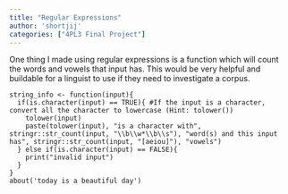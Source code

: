 ```yaml
---
title: "Regular Expressions"
author: 'shortjij'
categories: ["4PL3 Final Project"]
---
```


One thing I made using regular expressions is a function which will count the words and vowels that input has. This would be very helpful and buildable for a linguist to use if they need to investigate a corpus. 
```{r}
string_info <- function(input){
  if(is.character(input) == TRUE){ #If the input is a character, convert all the character to lowercase (Hint: tolower())
    tolower(input)
    paste(tolower(input), "is a character with", stringr::str_count(input, "\\b\\w*\\b\\s"), "word(s) and this input has", stringr::str_count(input, "[aeiou]"), "vowels")
  } else if(is.character(input) == FALSE){
    print("invalid input")
  }
}
about('today is a beautiful day')

```


